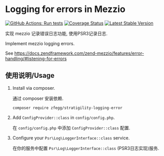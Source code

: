 Logging for errors in Mezzio
=====================================

[![GitHub Actions: Run tests](https://github.com/zfegg/stratigility-logging-error/workflows/qa/badge.svg)](https://github.com/zfegg/stratigility-logging-error/actions?query=workflow%3A%22qa%22)
[![Coverage Status](https://coveralls.io/repos/github/zfegg/stratigility-logging-error/badge.svg?branch=master)](https://coveralls.io/github/zfegg/stratigility-logging-error?branch=master)
[![Latest Stable Version](https://poser.pugx.org/zfegg/stratigility-logging-error/v/stable.png)](https://packagist.org/packages/zfegg/stratigility-logging-error)


实现 mezzio 记录错误日志功能, 使用PSR3记录日志.

Implement mezzio logging errors.

See https://docs.zendframework.com/zend-mezzio/features/error-handling/#listening-for-errors

使用说明/Usage
--------------

1. Install via composer.

   通过 composer 安装依赖.

   ```bash
   composer require zfegg/stratigility-logging-error
   ```

2. Add `ConfigProvider::class` in `config/config.php`. 

   在 `config/config.php` 中添加 `ConfigProvider::class` 配置.

3. Configure your `Psr\Log\LoggerInterface::class` service.

   在你的服务中配置 `Psr\Log\LoggerInterface::class` (PSR3日志实现)服务.
